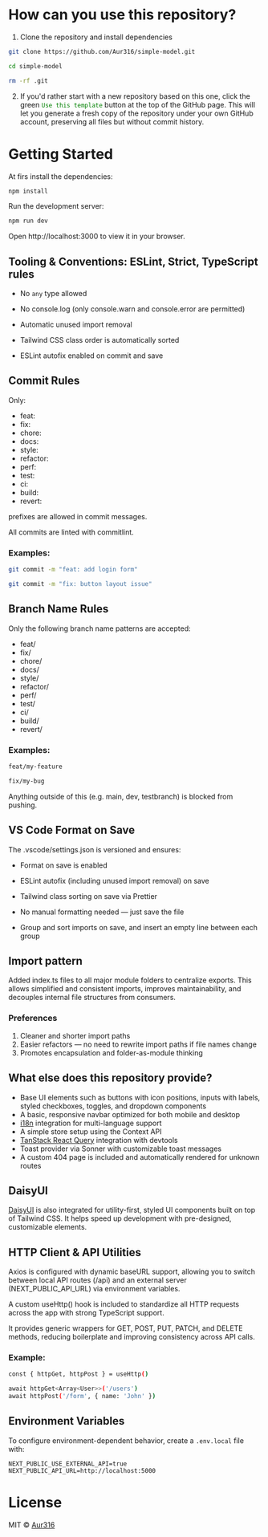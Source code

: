 # How can you use this repository?

1. Clone the repository and install dependencies

```bash
git clone https://github.com/Aur316/simple-model.git
```

```bash
cd simple-model
```

```bash
rm -rf .git
```

2. If you'd rather start with a new repository based on this one, click the green <code style="color : green">Use this template</code> button at the top of the GitHub page. This will let you generate a fresh copy of the repository under your own GitHub account, preserving all files but without commit history.

# Getting Started

At firs install the dependencies:

```bash
npm install
```

Run the development server:

```bash
npm run dev
```

Open http://localhost:3000 to view it in your browser.

## Tooling & Conventions: ESLint, Strict, TypeScript rules

- No <code>any</code> type allowed

- No console.log (only console.warn and console.error are permitted)

- Automatic unused import removal

- Tailwind CSS class order is automatically sorted

- ESLint autofix enabled on commit and save

## Commit Rules

Only:

- feat:
- fix:
- chore:
- docs:
- style:
- refactor:
- perf:
- test:
- ci:
- build:
- revert:

prefixes are allowed in commit messages.

All commits are linted with commitlint.

### Examples:

```bash
git commit -m "feat: add login form"
```

```bash
git commit -m "fix: button layout issue"
```

## Branch Name Rules

Only the following branch name patterns are accepted:

- feat/
- fix/
- chore/
- docs/
- style/
- refactor/
- perf/
- test/
- ci/
- build/
- revert/

### Examples:

```bash
feat/my-feature
```

```bash
fix/my-bug
```

Anything outside of this (e.g. main, dev, testbranch) is blocked from pushing.

## VS Code Format on Save

The .vscode/settings.json is versioned and ensures:

- Format on save is enabled

- ESLint autofix (including unused import removal) on save

- Tailwind class sorting on save via Prettier

- No manual formatting needed — just save the file

- Group and sort imports on save, and insert an empty line between each group

## Import pattern

Added index.ts files to all major module folders to centralize exports.
This allows simplified and consistent imports, improves maintainability, and decouples internal file structures from consumers.

### Preferences

1. Cleaner and shorter import paths
2. Easier refactors — no need to rewrite import paths if file names change
3. Promotes encapsulation and folder-as-module thinking

## What else does this repository provide?

- Base UI elements such as buttons with icon positions, inputs with labels, styled checkboxes, toggles, and dropdown components
- A basic, responsive navbar optimized for both mobile and desktop
- [i18n](https://www.i18next.com/) integration for multi-language support
- A simple store setup using the Context API
- [TanStack React Query](https://tanstack.com/query/latest) integration with devtools
- Toast provider via Sonner with customizable toast messages
- A custom 404 page is included and automatically rendered for unknown routes

## DaisyUI

[DaisyUI](https://daisyui.com/) is also integrated for utility-first, styled UI components built on top of Tailwind CSS. It helps speed up development with pre-designed, customizable elements.

## HTTP Client & API Utilities

Axios is configured with dynamic baseURL support, allowing you to switch between local API routes (/api) and an external server (NEXT_PUBLIC_API_URL) via environment variables.

A custom useHttp() hook is included to standardize all HTTP requests across the app with strong TypeScript support.

It provides generic wrappers for GET, POST, PUT, PATCH, and DELETE methods, reducing boilerplate and improving consistency across API calls.

### Example:

```bash
const { httpGet, httpPost } = useHttp()

await httpGet<Array<User>>('/users')
await httpPost('/form', { name: 'John' })

```

## Environment Variables

To configure environment-dependent behavior, create a `.env.local` file with:

```env
NEXT_PUBLIC_USE_EXTERNAL_API=true
NEXT_PUBLIC_API_URL=http://localhost:5000
```

# License

MIT © [Aur316](https://github.com/Aur316)
